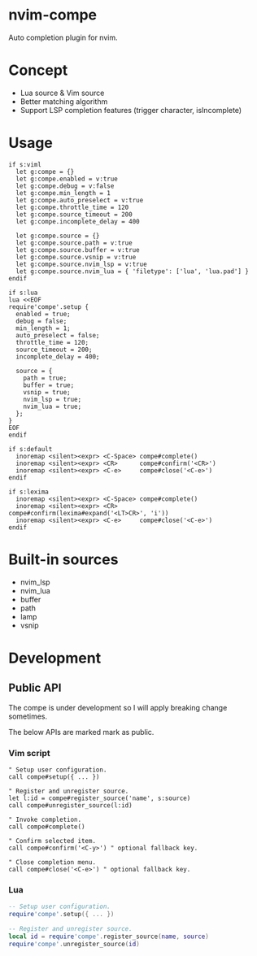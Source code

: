 # nvim-compe

Auto completion plugin for nvim.


# Concept

- Lua source & Vim source
- Better matching algorithm
- Support LSP completion features (trigger character, isIncomplete)


# Usage

```viml
if s:viml
  let g:compe = {}
  let g:compe.enabled = v:true
  let g:compe.debug = v:false
  let g:compe.min_length = 1
  let g:compe.auto_preselect = v:true
  let g:compe.throttle_time = 120
  let g:compe.source_timeout = 200
  let g:compe.incomplete_delay = 400

  let g:compe.source = {}
  let g:compe.source.path = v:true
  let g:compe.source.buffer = v:true
  let g:compe.source.vsnip = v:true
  let g:compe.source.nvim_lsp = v:true
  let g:compe.source.nvim_lua = { 'filetype': ['lua', 'lua.pad'] }
endif

if s:lua
lua <<EOF
require'compe'.setup {
  enabled = true;
  debug = false;
  min_length = 1;
  auto_preselect = false;
  throttle_time = 120;
  source_timeout = 200;
  incomplete_delay = 400;

  source = {
    path = true;
    buffer = true;
    vsnip = true;
    nvim_lsp = true;
    nvim_lua = true;
  };
}
EOF
endif

if s:default
  inoremap <silent><expr> <C-Space> compe#complete()
  inoremap <silent><expr> <CR>      compe#confirm('<CR>')
  inoremap <silent><expr> <C-e>     compe#close('<C-e>')
endif

if s:lexima
  inoremap <silent><expr> <C-Space> compe#complete()
  inoremap <silent><expr> <CR>      compe#confirm(lexima#expand('<LT>CR>', 'i'))
  inoremap <silent><expr> <C-e>     compe#close('<C-e>')
endif
```


# Built-in sources

- nvim_lsp
- nvim_lua
- buffer
- path
- lamp
- vsnip


# Development

## Public API

The compe is under development so I will apply breaking change sometimes.

The below APIs are marked mark as public.

### Vim script

```viml
" Setup user configuration.
call compe#setup({ ... })

" Register and unregister source.
let l:id = compe#register_source('name', s:source)
call compe#unregister_source(l:id)

" Invoke completion.
call compe#complete()

" Confirm selected item.
call compe#confirm('<C-y>') " optional fallback key.

" Close completion menu.
call compe#close('<C-e>') " optional fallback key.
```

### Lua

```lua
-- Setup user configuration.
require'compe'.setup({ ... })

-- Register and unregister source.
local id = require'compe'.register_source(name, source)
require'compe'.unregister_source(id)
```

